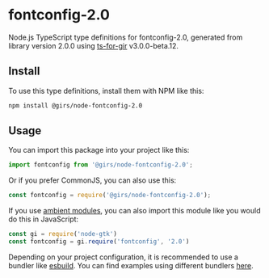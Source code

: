 
# fontconfig-2.0

Node.js TypeScript type definitions for fontconfig-2.0, generated from library version 2.0.0 using [ts-for-gir](https://github.com/gjsify/ts-for-gjs) v3.0.0-beta.12.

## Install

To use this type definitions, install them with NPM like this:
```bash
npm install @girs/node-fontconfig-2.0
```

## Usage

You can import this package into your project like this:
```ts
import fontconfig from '@girs/node-fontconfig-2.0';
```

Or if you prefer CommonJS, you can also use this:
```ts
const fontconfig = require('@girs/node-fontconfig-2.0');
```

If you use [ambient modules](https://github.com/gjsify/ts-for-gir/tree/main/packages/cli#ambient-modules), you can also import this module like you would do this in JavaScript:

```ts
const gi = require('node-gtk')
const fontconfig = gi.require('fontconfig', '2.0')
```

Depending on your project configuration, it is recommended to use a bundler like [esbuild](https://esbuild.github.io/). You can find examples using different bundlers [here](https://github.com/gjsify/ts-for-gir/tree/main/examples).